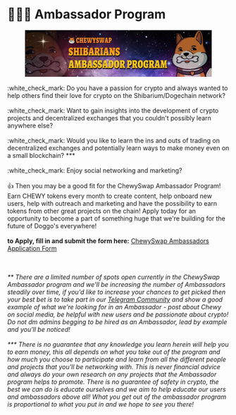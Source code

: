 # 🧑‍🤝‍🧑 Ambassador Program

<figure><img src=".gitbook/assets/image (1) (1) (1).png" alt=""><figcaption></figcaption></figure>

:white\_check\_mark: Do you have a passion for crypto and always wanted to help others find their love for crypto on the Shibarium/Dogechain network?\
\
:white\_check\_mark: Want to gain insights into the development of crypto projects and decentralized exchanges that you couldn't possibly learn anywhere else?\
\
:white\_check\_mark: Would you like to learn the ins and outs of trading on decentralized exchanges and potentially learn ways to make money even on a small blockchain? \*\*\*\
\
:white\_check\_mark: Enjoy social networking and marketing?\
\
:thumbsup: Then you may be a good fit for the ChewySwap Ambassador Program! Earn CHEWY tokens every month to create content, help onboard new users, help with outreach and marketing and have the possibility to earn tokens from other great projects on the chain! Apply today for an opportunity to become a part of something huge that we're building for the future of Doggo's everywhere!\
\
**to Apply, fill in and submit the form here:** [ChewySwap Ambassadors Application Form](https://forms.gle/JsTzZaJSfhPXBxJeA)

\
\
_\*\* There are a limited number of spots open currently in the ChewySwap Ambassador program and we'll be increasing the number of Ambassadors steadily over time, if you'd like to increase your chances to get picked then your best bet is to take part in our_ [_Telegram Community_](https://t.me/ChewySwapCommunity) _and show a good example of what we're looking for in an Ambassador - post about Chewy on social media, be helpful with new users and be passionate about crypto! Do not dm admins begging to be hired as an Ambassador, lead by example and you'll be noticed!_\
\
_\*\*\* There is no guarantee that any knowledge you learn herein will help you to earn money, this all depends on what you take out of the program and how much you choose to participate and learn from all the different people and projects that you'll be networking with. This is never financial advice and always do your own research on any projects that the Ambassador program helps to promote. There is no guarantee of safety in crypto, the best we can do is educate ourselves and we aim to help educate our users and ambassadors above all! What you get out of the ambassador program is proportional to what you put in and we hope to see you there!_
